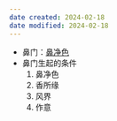 ```yaml
---
date created: 2024-02-18
date modified: 2024-02-18
---
```

- 鼻门：[鼻净色](鼻净色.md) 
- 鼻门生起的条件
    1. 鼻净色
    2. 香所缘
    3. 风界
    4. 作意
